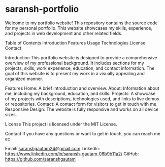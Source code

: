 # saransh-portfolio

Welcome to my portfolio website! This repository contains the source code for my personal portfolio. This website showcases my skills, experience, and projects in web development and other related fields.


Table of Contents
Introduction
Features
Usage
Technologies
License
Contact


Introduction
This portfolio website is designed to provide a comprehensive overview of my professional background. It includes sections for my projects, skills, work experience, education, and contact information. The goal of this website is to present my work in a visually appealing and organized manner.

Features
Home: A brief introduction and overview.
About: Information about me, including my background, education, and skills.
Projects: A showcase of my projects with descriptions, technologies used, and links to live demos or repositories.
Contact: A contact form for visitors to get in touch with me.
Responsive Design: The website is fully responsive and works on all device sizes.

License
This project is licensed under the MIT License.

Contact
If you have any questions or want to get in touch, you can reach me at:

Email: saranshgautam24@gmail.com
LinkedIn: https://www.linkedin.com/in/saransh-gautam-06b9b11a2/
GitHub: https://github.com/saranshgautam
